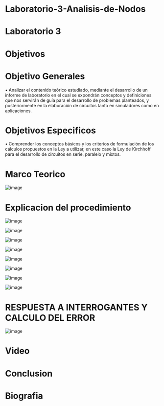 # Laboratorio-3-Analisis-de-Nodos


# Laboratorio 3

# Objetivos 

# Objetivo Generales

• Analizar el contenido teórico estudiado, mediante el desarrollo de un informe de laboratorio en el cual se expondrán conceptos y definiciones que nos servirán de guía para el desarrollo de problemas planteados, y posteriormente en la elaboración de circuitos tanto en simuladores como en aplicaciones.

# Objetivos Especificos

• Comprender los conceptos básicos y los criterios de formulación de los cálculos propuestos en la Ley a utilizar, en este caso la Ley de Kirchhoff para el desarrollo de circuitos en serie, paralelo y mixtos.

# Marco Teorico
![image](https://user-images.githubusercontent.com/84587118/122864800-e882d280-d2ea-11eb-851d-83839fa50399.png)


#  Explicacion del procedimiento

![image](https://user-images.githubusercontent.com/84412132/122849788-caf53f00-d2d1-11eb-9f5e-0b19585a6f7c.png)

![image](https://user-images.githubusercontent.com/84412132/122850038-30e1c680-d2d2-11eb-9f3e-0af337a948fa.png)

![image](https://user-images.githubusercontent.com/84412132/122850069-3c34f200-d2d2-11eb-8352-e69e73b527ea.png)

![image](https://user-images.githubusercontent.com/84412132/122850099-4820b400-d2d2-11eb-8ff3-0e468924d53a.png)

![image](https://user-images.githubusercontent.com/84412132/122850119-5373df80-d2d2-11eb-9fe0-671ec7d80a90.png)

![image](https://user-images.githubusercontent.com/84412132/122850148-6090ce80-d2d2-11eb-8b09-26befe02be6d.png)

![image](https://user-images.githubusercontent.com/84412132/122853527-fd099f80-d2d7-11eb-9b2d-0a1812eef31f.png)

![image](https://user-images.githubusercontent.com/84585835/122872324-ed994f00-d2f5-11eb-9fee-3d99b077456d.png)


# RESPUESTA A INTERROGANTES Y CALCULO DEL ERROR

![image](https://user-images.githubusercontent.com/84585835/122873729-bf1c7380-d2f7-11eb-95ae-39bc58874050.png)

# Video

# Conclusion

# Biografia

